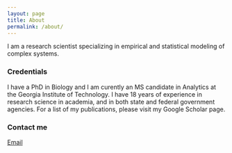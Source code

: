 ```yaml
---
layout: page
title: About
permalink: /about/
---
```


I am a research scientist specializing in empirical and statistical modeling of complex systems. 


### Credentials

I have a PhD in Biology and I am curently an MS candidate in Analytics at the Georgia Institute of Technology. I have 18 years of experience in research science in academia, and in both state and federal government agencies. For a list of my publications, please visit my Google Scholar page. 


### Contact me

[Email](mailto:cwalte12@mix.wvu.edu)


